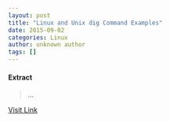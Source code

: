 ```yaml
---
layout: post
title: "Linux and Unix dig Command Examples"
date: 2015-09-02
categories: Linux
author: unknown author
tags: []
---
```





#### Extract
>...



[Visit Link](http://www.linuxtoday.com/developer/linux-and-unix-dig-command-examples-150831084013.html)


